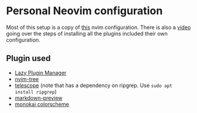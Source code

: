 # Personal Neovim configuration

Most of this setup is a copy of [this](https://github.com/radleylewis/nvim) nvim configuration. There is also a [video](https://www.youtube.com/watch?v=ZjMzBd1Dqz8&t=3918s) going over the steps of installing all the plugins included their own configuration.

## Plugin used
- [Lazy Plugin Manager](https://github.com/folke/lazy.nvim)
- [nvim-tree](https://github.com/nvim-tree/nvim-tree.lua)
- [telescope](https://github.com/nvim-telescope/telescope.nvim) (note that has a dependency on ripgrep. Use `sudo apt install ripgrep`)
- [markdown-preview](https://github.com/iamcco/markdown-preview.nvim)
- [monokai colorscheme](https://github.com/tanvirtin/monokai.nvim)
